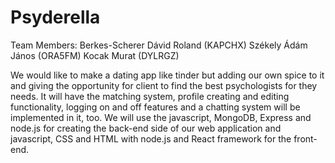 # Psyderella

Team Members:
Berkes-Scherer Dávid Roland (KAPCHX)
Székely Ádám János (ORA5FM)
Kocak Murat (DYLRGZ)

We would like to make a dating app like tinder but adding our own spice to it and giving the opportunity for client to find the best psychologists for they needs.
It will have the matching system, profile creating and editing functionality, 
logging on and off features and a chatting system will be implemented in it, too.
We will use the javascript, MongoDB, Express and node.js for creating the back-end side of our web application and javascript, 
CSS and HTML with node.js and React framework for the front-end.
